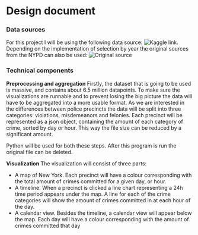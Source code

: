 Design document
=======
### Data sources
For this project I will be using the following data source: ![Kaggle link](https://www.kaggle.com/adamschroeder/crimes-new-york-city/downloads/crimes-new-york-city.zip/1). Depending on the implementation of selection by year the
original sources from the NYPD can also be used: ![Original source](https://data.cityofnewyork.us/Public-Safety/NYPD-Complaint-Data-Historic/qgea-i56i)

### Technical components
**Preprocessing and aggregation**
Firstly, the dataset that is going to be used is massive, and contains about
6.5 million datapoints. To make sure the visualizations are runnable and to
prevent losing the big picture the data will have to be aggregated into a more
usable format. As we are interested in the differences between police precincts
the data will be split into three categories: violations, misdemeanors and
felonies. Each precinct will be represented as a json object, containing
the amount of each category of crime, sorted by day or hour. This way the file size
can be reduced by a significant amount.

Python will be used for both these steps. After this program is run the original
file can be deleted.

**Visualization**
The visualization will consist of three parts:
* A map of New York. Each precinct will have a colour corresponding with the
total amount of crimes committed for a given day, or hour.
* A timeline. When a precinct is clicked a line chart representing a 24h time
period appears under the map. A line for each of the crime categories will show
the amount of crimes committed in at each hour of the day.
* A calendar view. Besides the timeline, a calendar view will appear below the
map. Each day will have a colour corresponding with the amount of crimes committed
that day
